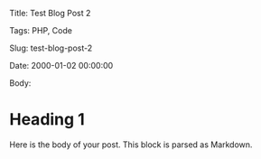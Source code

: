 Title: Test Blog Post 2

Tags: PHP, Code

Slug: test-blog-post-2

Date: 2000-01-02 00:00:00

Body:

# Heading 1

Here is the body of your post. This block is parsed as Markdown.
